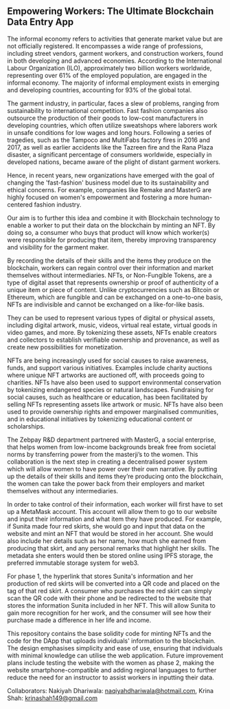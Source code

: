 ## Empowering Workers: The Ultimate Blockchain Data Entry App

The informal economy refers to activities that generate market value but are not officially registered. It encompasses a wide range of professions, including street vendors, garment workers, and construction workers, found in both developing and advanced economies. According to the International Labour Organization (ILO), approximately two billion workers worldwide, representing over 61% of the employed population, are engaged in the informal economy. The majority of informal employment exists in emerging and developing countries, accounting for 93% of the global total.

The garment industry, in particular, faces a slew of problems, ranging from sustainability to international competition. Fast fashion companies also outsource the production of their goods to low-cost manufacturers in developing countries, which often utilize sweatshops where laborers work in unsafe conditions for low wages and long hours. Following a series of tragedies, such as the Tampoco and MultiFabs factory fires in 2016 and 2017, as well as earlier accidents like the Tazreen fire and the Rana Plaza disaster, a significant percentage of consumers worldwide, especially in developed nations, became aware of the plight of distant garment workers.

Hence, in recent years, new organizations have emerged with the goal of changing the 'fast-fashion' business model due to its sustainability and ethical concerns. For example, companies like Remake and MasterG are highly focused on women's empowerment and fostering a more human-centered fashion industry.

Our aim is to further this idea and combine it with Blockchain technology to enable a worker to put their data on the blockchain by minting an NFT. By doing so, a consumer who buys that product will know which worker(s) were responsible for producing that item, thereby improving transparency and visibility for the garment maker.

By recording the details of their skills and the items they produce on the blockchain, workers can regain control over their information and market themselves without intermediaries. NFTs, or Non-Fungible Tokens, are a type of digital asset that represents ownership or proof of authenticity of a unique item or piece of content. Unlike cryptocurrencies such as Bitcoin or Ethereum, which are fungible and can be exchanged on a one-to-one basis, NFTs are indivisible and cannot be exchanged on a like-for-like basis.

They can be used to represent various types of digital or physical assets, including digital artwork, music, videos, virtual real estate, virtual goods in video games, and more. By tokenizing these assets, NFTs enable creators and collectors to establish verifiable ownership and provenance, as well as create new possibilities for monetization.

NFTs are being increasingly used for social causes to raise awareness, funds, and support various initiatives. Examples include charity auctions where unique NFT artworks are auctioned off, with proceeds going to charities. NFTs have also been used to support environmental conservation by tokenizing endangered species or natural landscapes. Fundraising for social causes, such as healthcare or education, has been facilitated by selling NFTs representing assets like artwork or music. NFTs have also been used to provide ownership rights and empower marginalised communities, and in educational initiatives by tokenizing educational content or scholarships.

The Zebpay R&D department partnered with MasterG, a social enterprise, that helps women from low-income backgrounds break free from societal norms by transferring power from the masterji’s to the women. This collaboration is the next step in creating a decentralised power system which will allow women to have power over their own narrative. By putting up the details of their skills and items they’re producing onto the blockchain, the women can take the power back from their employers and market themselves without any intermediaries.

In order to take control of their information, each worker will first have to set up a MetaMask account. This account will allow them to go to our website and input their information and what item they have produced. For example, if Sunita made four red skirts, she would go and input that data on the website and mint an NFT that would be stored in her account. She would also include her details such as her name, how much she earned from producing that skirt, and any personal remarks that highlight her skills. The metadata she enters would then be stored online using IPFS storage, the preferred immutable storage system for web3.

For phase 1, the hyperlink that stores Sunita's information and her production of red skirts will be converted into a QR code and placed on the tag of that red skirt. A consumer who purchases the red skirt can simply scan the QR code with their phone and be redirected to the website that stores the information Sunita included in her NFT. This will allow Sunita to gain more 
recognition for her work, and the consumer will see how their purchase made a difference in her life and income.

This repository contains the base solidity code for minting NFTs and the code for the DApp that uploads individuals' information to the blockchain. The design emphasises simplicity and ease of use, ensuring that individuals with minimal knowledge can utilise the web application. Future improvement plans include testing the website with the women as phase 2, making the website smartphone-compatible and adding regional languages to further reduce the need for an instructor to assist workers in inputting their data.

Collaborators: Nakiyah Dhariwala: naqiyahdhariwala@hotmail.com, Krina Shah: krinashah149@gmail.com
